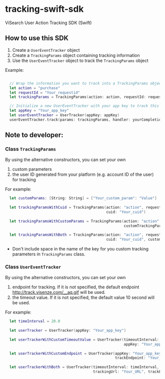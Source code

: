 # tracking-swift-sdk
ViSearch User Action Tracking SDK (Swift)

## How to use this SDK
1. Create a `UserEventTracker` object
2. Create a `TrackingParams` object containing tracking information
3. Use the `UserEventTracker` object to track the `TrackingParams` object

Example:
```swift

  // Wrap the information you want to track into a TrackingParams object
  let action = "purchase"
  let requestId = "Your_requestid"
  let trackingParams = TrackingParams(action: action, requestId: requestId)

  // Initialize a new UserEventTracker with your app key to track this action
  let appKey = "Your_app_key"
  let userEventTracker = UserTracker(appKey: appKey)
  userEventTracker.track(params: trackingParams, handler: yourCompletionHandler)

```

## Note to developer: 

### Class `TrackingParams`
By using the alternative constructors, you can set your own
1. custom parameters 
2. the user ID generated from your platform 
(e.g. account ID of the user) for tracking 

  For example:
  ```swift
    let customParams: [String: String] = ["Your_custom_param": "Value"]
    
    let trackingParamsWithCuid = TrackingParams(action: "action", requestId: "Your_request_id",
                                                cuid: "Your_cuid")  
    
    let trackingParamsWithCustomParams = TrackingParams(action: "action", requestId: "Your_request_id", 
                                                        customTrackingParams: customParams)
    
    let trackingParamsWithBoth = TrackingParams(action: "action", requestId: "Your_request_id",
                                                cuid: "Your_cuid", customTrackingParams: customParams)
  ```
- Don't include space in the name of the key for you custom tracking parameters in `TrackingParams` class. 

### Class `UserEventTracker`
By using the alternative constructors, you can set your own
1. endpoint for tracking. If it is not specified, the default endpoint http://track.visenze.com/__aq.gif will be used.
2. the timeout value. If it is not specified, the default value 10 second will be used.

  For example:
  ```swift
    let timeInterval = 20.0
    
    let userTracker = UserTracker(appKey: "Your_app_key")
    
    let userTrackerWithCustomTimeoutValue = UserTracker(timeoutInterval: timeInterval, 
                                                        appKey: "Your_app_key")
    
    let userTrackerWithCustomEndpoint = UserTracker(appKey: "Your_app_key", trackingUrl: "Your_URL",
                                                    trackEndpoint: "Your_endpoint")
    
    let userTrackerWithBoth = UserTracker(timeoutInterval: timeInterval, appKey: "Your_app_key",
                                          trackingUrl: "Your_URL", trackEndpoint: "Your_endpoint")
  ```
